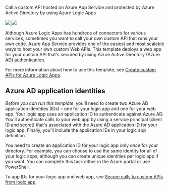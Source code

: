  Call a custom API hosted on Azure App Service and protected by Azure Active Directory by using Azure Logic Apps

<a href="https://portal.azure.com/#create/Microsoft.Template/uri/https%3A%2F%2Fraw.githubusercontent.com%2FAzure%2Fazure-quickstart-templates%2Fmaster%2F201-logic-app-custom-api%2Fazuredeploy.json" target="_blank">
    <img src="http://azuredeploy.net/deploybutton.png"/>
</a>
<a href="http://armviz.io/#/?load=https%3A%2F%2Fraw.githubusercontent.com%2FAzure%2Fazure-quickstart-templates%2Fmaster%2F201-logic-app-custom-api%2Fazuredeploy.json" target="_blank">
    <img src="http://armviz.io/visualizebutton.png"/>
</a>

Although Azure Logic Apps has hundreds of connectors for various services, sometimes you want to call your own custom API that runs your own code. Azure App Service provides one of the easiest and most scalable ways to host your own custom Web APIs. This template deploys a web app for your custom API that's secured by using Azure Active Directory (Azure AD) authentication.

For more information about how to use this template, see [Create custom APIs for Azure Logic Apps](https://docs.microsoft.com/azure/logic-apps/logic-apps-create-api-app).

## Azure AD application identities

*Before you can run this template*, you'll need to create two Azure AD application identities (IDs) – one for your logic app and one for your web app. Your logic app uses an application ID to authenticate against Azure AD. You'll authenticate calls to your web app by using a service principal (client ID and secret) that's associated with the Azure AD application ID for your logic app. Finally, you'll include the application IDs in your logic app definition. 

You need to create an application ID for your logic app only *once* for your directory. For example, you can choose to use the same identity for all of your logic apps, although you can create unique identities per logic app if you want. You can complete this task either in the Azure portal or use PowerShell. 

To app IDs for your logic app and web app, see [Secure calls to custom APIs from logic app](https://docs.microsoft.com/azure/logic-apps/logic-apps-custom-api-authentication).
